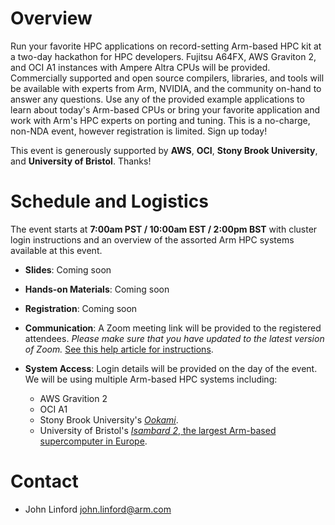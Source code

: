 # Overview

Run your favorite HPC applications on record-setting Arm-based HPC kit at a two-day hackathon for HPC developers.  Fujitsu A64FX, AWS Graviton 2, and OCI A1 instances with Ampere Altra CPUs will be provided.  Commercially supported and open source compilers, libraries, and tools will be available with experts from Arm, NVIDIA, and the community on-hand to answer any questions.  Use any of the provided example applications to learn about today's Arm-based CPUs or bring your favorite application and work with Arm's HPC experts on porting and tuning.  This is a no-charge, non-NDA event, however registration is limited.  Sign up today! 

This event is generously supported by **AWS**, **OCI**, **Stony Brook University**, and **University of Bristol**.  Thanks!

# Schedule and Logistics

The event starts at **7:00am PST / 10:00am EST / 2:00pm BST** with cluster login 
instructions and an overview of the assorted Arm HPC systems available at this event.

 * **Slides**: Coming soon
          
 * **Hands-on Materials**: Coming soon

 * **Registration**: Coming soon

 * **Communication**: A Zoom meeting link will be provided to the registered attendees. *Please make sure that you have updated to the latest version of Zoom.*  [See this help article for instructions](https://support.zoom.us/hc/en-us/articles/201362233-Upgrade-update-to-the-latest-version).

 * **System Access**: Login details will be provided on the day of the event. We will be using multiple Arm-based HPC systems including:
   * AWS Gravition 2
   * OCI A1
   * Stony Brook University's [_Ookami_](https://www.stonybrook.edu/commcms/ookami/).
   * University of Bristol's [_Isambard 2_, the largest Arm-based supercomputer in Europe](https://insidehpc.com/2020/02/isambard-2-at-uk-met-office-to-be-largest-arm-supercomputer-in-europe/).

# Contact

 * John Linford <john.linford@arm.com>

